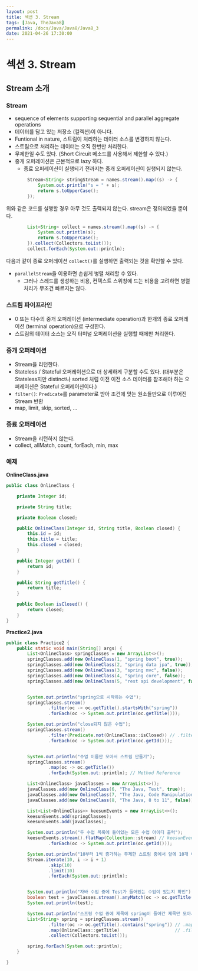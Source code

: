 ```yaml
---
layout: post
title: 섹션 3. Stream
tags: [Java, TheJava8]
permalink: /docs/Java/Java8/Java8_3
date: 2021-04-26 17:30:00
---
```

# 섹션 3. Stream

## Stream 소개

### Stream

- sequence of elements supporting sequential and parallel aggregate operations
- 데이터를 담고 있는 저장소 (컬렉션)이 아니다.
- Funtional in nature, 스트림이 처리하는 데이터 소스를 변경하지 않는다.
- 스트림으로 처리하는 데이터는 오직 한번만 처리한다.
- 무제한일 수도 있다. (Short Circuit 메소드를 사용해서 제한할 수 있다.)
- 중개 오퍼레이션은 근본적으로 lazy 하다.
  - 종료 오퍼레이션이 실행되기 전까지는 중개 오퍼레이션이 실행되지 않는다.

```java
        Stream<String> stringStream = names.stream().map((s) -> {
            System.out.println("s = " + s);
            return s.toUpperCase();
        });
```

위와 같은 코드를 실행할 경우 아무 것도 출력되지 않는다. stream은 정의되었을 뿐이다.

```java
        List<String> collect = names.stream().map((s) -> {
            System.out.println(s);
            return s.toUpperCase();
        }).collect(Collectors.toList());
        collect.forEach(System.out::println);
```

다음과 같이 종료 오퍼레이션 `collect()`를 실행하면 출력되는 것을 확인할 수 있다.

- `parallelStream`을 이용하면 손쉽게 병렬 처리할 수 있다.
  - 그러나 스레드를 생성하는 비용, 컨텍스트 스위칭에 드는 비용을 고려하면 병렬 처리가 무조건 빠르지는 않다.

### 스트림 파이프라인

- 0 또는 다수의 중개 오퍼레이션 (intermediate operation)과 한개의 종료 오퍼레이션
  (terminal operation)으로 구성한다.
- 스트림의 데이터 소스는 오직 터미널 오퍼레이션을 실행할 때에만 처리한다.

### 중개 오퍼레이션

- Stream을 리턴한다.
- Stateless / Stateful 오퍼레이션으로 더 상세하게 구분할 수도 있다. (대부분은 Stateless지만 distinct나 sorted 처럼 이전 이전 소스 데이터를 참조해야 하는 오퍼레이션은 Stateful 오퍼레이션이다.)
- `filter()`: `Predicate`를 parameter로 받아 조건에 맞는 원소들만으로 이루어진 Stream 반환
- map, limit, skip, sorted, ...

### 종료 오퍼레이션

- Stream을 리턴하지 않는다.
- collect, allMatch, count, forEach, min, max

### 예제

**OnlineClass.java**

```java
public class OnlineClass {

    private Integer id;

    private String title;

    private Boolean closed;

    public OnlineClass(Integer id, String title, Boolean closed) {
        this.id = id;
        this.title = title;
        this.closed = closed;
    }

    public Integer getId() {
        return id;
    }

    public String getTitle() {
        return title;
    }

    public Boolean isClosed() {
        return closed;
    }
}
```

**Practice2.java**

```java
public class Practice2 {
    public static void main(String[] args) {
        List<OnlineClass> springClasses = new ArrayList<>();
        springClasses.add(new OnlineClass(1, "spring boot", true));
        springClasses.add(new OnlineClass(2, "spring data jpa", true));
        springClasses.add(new OnlineClass(3, "spring mvc", false));
        springClasses.add(new OnlineClass(4, "spring core", false));
        springClasses.add(new OnlineClass(5, "rest api development", false));


        System.out.println("spring으로 시작하는 수업");
        springClasses.stream()
                .filter(oc -> oc.getTitle().startsWith("spring"))
                .forEach(oc -> System.out.println(oc.getTitle()));

        System.out.println("close되지 않은 수업");
        springClasses.stream()
                .filter(Predicate.not(OnlineClass::isClosed)) // .filter(c -> !c.isClosed())
                .forEach(oc -> System.out.println(oc.getId()));


        System.out.println("수업 이름만 모아서 스트림 만들기");
        springClasses.stream()
                .map(oc -> oc.getTitle())
                .forEach(System.out::println); // Method Reference

        List<OnlineClass> javaClasses = new ArrayList<>();
        javaClasses.add(new OnlineClass(6, "The Java, Test", true));
        javaClasses.add(new OnlineClass(7, "The Java, Code Manipulation", true));
        javaClasses.add(new OnlineClass(8, "The Java, 8 to 11", false));

        List<List<OnlineClass>> keesunEvents = new ArrayList<>();
        keesunEvents.add(springClasses);
        keesunEvents.add(javaClasses);

        System.out.println("두 수업 목록에 들어있는 모든 수업 아이디 출력");
        keesunEvents.stream().flatMap(Collection::stream) // keesunEvents에 저장된 List를 Stream으로
                .forEach(oc -> System.out.println(oc.getId()));

        System.out.println("10부터 1씩 증가하는 무제한 스트림 중에서 앞에 10개 빼고 최대 10개 까지만");
        Stream.iterate(10, i -> i + 1)
                .skip(10)
                .limit(10)
                .forEach(System.out::println);


        System.out.println("자바 수업 중에 Test가 들어있는 수업이 있는지 확인");
        boolean test = javaClasses.stream().anyMatch(oc -> oc.getTitle().contains("Test"));
        System.out.println(test);

        System.out.println("스프링 수업 중에 제목에 spring이 들어간 제목만 모아서 List로 만들기");
        List<String> spring = springClasses.stream()
                .filter(oc -> oc.getTitle().contains("spring")) // .map(OnlineClass::getTitle)
                .map(OnlineClass::getTitle)                     // .filter(s -> s.contains("spring")
                .collect(Collectors.toList());

        spring.forEach(System.out::println);
    }

}
```